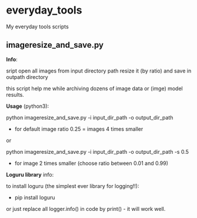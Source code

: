 # everyday_tools
My everyday tools scripts

## imageresize_and_save.py

  **Info**: 
  
  sript open all images from input directory path resize it (by ratio) and save in outpath directory
  
  this script help me while archiving dozens of image data or (imge) model results. 

  **Usage** (python3):
  
  python imageresize_and_save.py -i input_dir_path -o output_dir_path
  * for default image ratio 0.25 = images 4 times smaller
  
  or
  
  python imageresize_and_save.py -i input_dir_path -o output_dir_path -s 0.5
  * for image 2 times smaller (choose ratio between 0.01 and 0.99)
  
  **Loguru library** info:
  
  to install loguru (the simplest ever library for logging!!):
  * pip install loguru
  
  or just replace all logger.info() in code by print() - it will work well.
  

